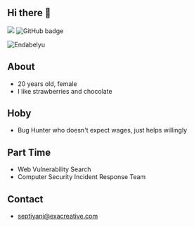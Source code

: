 ## Hi there 👋

![](https://komarev.com/ghpvc/?username=zyyyxptrr&label=zyyyxptrr+profile+visitor&style=for-the-badge)
<img src="https://img.shields.io/github/followers/zyyyxptrr?label=Followers&logo=GitHub&style=for-the-badge" alt="GitHub badge" />

   <img alt="Endabelyu" src="https://readme-typing-svg.herokuapp.com/?lines=zyyyxptrr;Cyber-Security-Researcher&font=Fira%20Code&width=440&height=45&color=68C3D4&vCenter=true&size=21"></a>
   
## About

- 20 years old, female
- I like strawberries and chocolate

## Hoby

- Bug Hunter who doesn't expect wages, just helps willingly

## Part Time

- Web Vulnerability Search 
- Computer Security Incident Response Team

## Contact

- septiyani@exacreative.com
